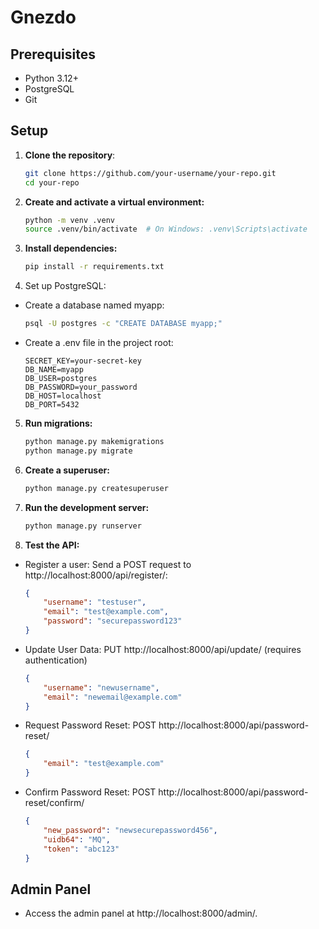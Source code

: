 # Gnezdo
## Prerequisites
- Python 3.12+
- PostgreSQL
- Git
## Setup
1. **Clone the repository**:
   ```bash
   git clone https://github.com/your-username/your-repo.git
   cd your-repo
   ```
2. **Create and activate a virtual environment:**
    ```bash
    python -m venv .venv
    source .venv/bin/activate  # On Windows: .venv\Scripts\activate
    ```
3. **Install dependencies:**
    ```bash
    pip install -r requirements.txt
    ```
4. Set up PostgreSQL:
- Create a database named myapp:
    ```bash
    psql -U postgres -c "CREATE DATABASE myapp;"
    ```
- Create a .env file in the project root:
    ```env
    SECRET_KEY=your-secret-key
    DB_NAME=myapp
    DB_USER=postgres
    DB_PASSWORD=your_password
    DB_HOST=localhost
    DB_PORT=5432
    ```
5. **Run migrations:**
    ```bash
    python manage.py makemigrations
    python manage.py migrate
    ```
6. **Create a superuser:**
    ```bash
    python manage.py createsuperuser
    ```
7. **Run the development server:**
    ```bash
    python manage.py runserver
    ```
8. **Test the API:**
- Register a user: Send a POST request to http://localhost:8000/api/register/:
    ```json
    {
        "username": "testuser",
        "email": "test@example.com",
        "password": "securepassword123"
    }
    ```
- Update User Data: PUT http://localhost:8000/api/update/ (requires authentication)
    ```json
    {
        "username": "newusername",
        "email": "newemail@example.com"
    }
    ```
- Request Password Reset: POST http://localhost:8000/api/password-reset/
    ```json
    {
        "email": "test@example.com"
    }
    ```
- Confirm Password Reset: POST http://localhost:8000/api/password-reset/confirm/
    ```json
    {
        "new_password": "newsecurepassword456",
        "uidb64": "MQ",
        "token": "abc123"
    }
    ```
## Admin Panel
- Access the admin panel at http://localhost:8000/admin/.